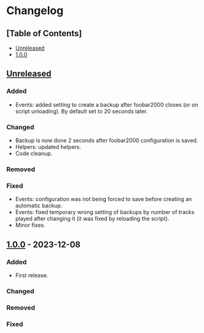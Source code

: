 # Changelog

## [Table of Contents]
- [Unreleased](#unreleased)
- [1.0.0](#100---2023-12-08)

## [Unreleased][]
### Added
- Events: added setting to create a backup after foobar2000 closes (or on script unloading). By default set to 20 seconds later.
### Changed
- Backup is now done 2 seconds after foobar2000 configuration is saved.
- Helpers: updated helpers.
- Code cleanup.
### Removed
### Fixed
- Events: configuration was not being forced to save before creating an automatic backup.
- Events: fixed temporary wrong setting of backups by number of tracks played after changing it (it was fixed by reloading the script).
- Minor fixes.

## [1.0.0] - 2023-12-08
### Added
- First release.
### Changed
### Removed
### Fixed

[Unreleased]: https://github.com/regorxxx/Autobackup-SMP/compare/v1.0.0...HEAD
[1.0.0]: https://github.com/regorxxx/Autobackup-SMP/compare/8b303b...v1.0.0